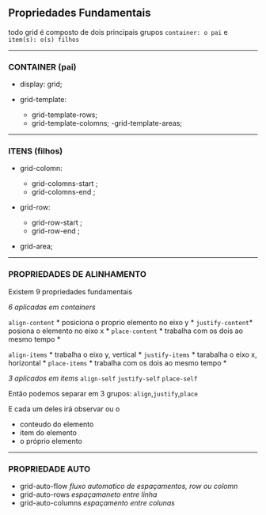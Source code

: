 ## Propriedades Fundamentais 

todo grid é composto de dois principais grupos
`container: o pai` e `item(s): o(s) filhos`

---
### CONTAINER (pai)

- display: grid;

- grid-template: 
  - grid-template-rows;
  - grid-template-colomns;
  -grid-template-areas;

---
### ITENS (filhos) 

- grid-colomn: 
  - grid-colomns-start ;
  - grid-colomns-end ;

- grid-row:
  - grid-row-start ;
  - grid-row-end ;

- grid-area;


---
### PROPRIEDADES DE ALINHAMENTO

Existem 9 propriedades fundamentais

*6 aplicadas em containers*

`align-content`  * posiciona o proprio elemento no eixo y *
`justify-content`* posiona o elemento no eixo x *
`place-content` * trabalha com os dois ao mesmo tempo *

`align-items`  * trabalha o eixo y, vertical *
`justify-items` * tarabalha o eixo x, horizontal *
`place-items` * trabalha com os dois ao mesmo tempo *

*3 aplicados em items*
`align-self`
`justify-self`
`place-self`

Então podemos separar em 3 grupos:
`align`,`justify`,`place`

E cada um deles irá observar ou o 
  - conteudo do elemento
  - item do elemento
  - o próprio elemento
---


### PROPRIEDADE AUTO 

- grid-auto-flow *fluxo automatico de espaçamentos, row ou colomn*
- grid-auto-rows       *espaçamaneto entre linha*
- grid-auto-columns    *espaçamento entre colunas*